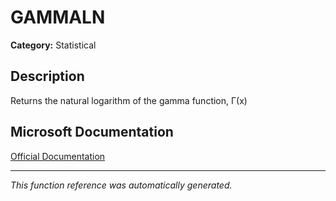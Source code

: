 # GAMMALN

**Category:** Statistical

## Description
Returns the natural logarithm of the gamma function, Γ(x)

## Microsoft Documentation
[Official Documentation](https://support.microsoft.com//en-us/office/gammaln-function-b838c48b-c65f-484f-9e1d-141c55470eb9)

---
*This function reference was automatically generated.*
